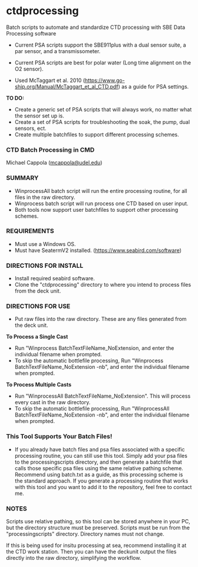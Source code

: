 # ctdprocessing
Batch scripts to automate and standardize CTD processing with SBE Data Processing software

- Current PSA scripts support the SBE911plus with a dual sensor suite, a par sensor, and a transmissometer.
- Current PSA scripts are best for polar water (Long time alignment on the O2 sensor).
  
- Used McTaggart et al. 2010 (https://www.go-ship.org/Manual/McTaggart_et_al_CTD.pdf) as a guide for PSA settings. 

**TO DO:** 
- Create a generic set of PSA scripts that will always work, no matter what the sensor set up is.
- Create a set of PSA scripts for troubleshooting the soak, the pump, dual sensors, ect.
- Create multiple batchfiles to support different processing schemes.

### CTD Batch Processing in CMD
Michael Cappola (mcappola@udel.edu)

### SUMMARY
- WinprocessAll batch script will run the entire processing routine, for all files in the raw directory.
- Winprocess batch script will run process one CTD based on user input.
- Both tools now support user batchfiles to support other processing schemes.

### REQUIREMENTS
- Must use a Windows OS.
- Must have SeatermV2 installed. (https://www.seabird.com/software)

### DIRECTIONS FOR INSTALL
- Install required seabird software.
- Clone the "ctdprocessing" directory to where you intend to process files from the deck unit.

### DIRECTIONS FOR USE
- Put raw files into the raw directory. These are any files generated from the deck unit.

**To Process a Single Cast**
- Run "Winprocess BatchTextFileName_NoExtension, and enter the individual filename when prompted.
- To skip the automatic bottlefile processing, Run "Winprocess BatchTextFileName_NoExtension -nb", and enter the individual filename when prompted.

**To Process Multiple Casts**
- Run "WinprocessAll BatchTextFileName_NoExtension". This will process every cast in the raw directory.
- To skip the automatic bottlefile processing, Run "WinprocessAll BatchTextFileName_NoExtension -nb", and enter the individual filename when prompted.

### This Tool Supports Your Batch Files!
- If you already have batch files and psa files associated with a specific processing routine, you can still use this tool. Simply add your psa files to the processingscripts directory, and then generate a batchfile that calls those specific psa files using the same relative pathing scheme. Recommend using batch.txt as a guide, as this processing scheme is the standard approach. If you generate a processing routine that works with this tool and you want to add it to the repository, feel free to contact me.

### NOTES
Scripts use relative pathing, so this tool can be stored anywhere in your PC, but the directory structure must be preserved. Scripts must be run from the "processingscripts" directory. Directory names must not change.

If this is being used for insitu processing at sea, recommend installing it at the CTD work station. Then you can have the deckunit output the files directly into the raw directory, simplifying the workflow.

